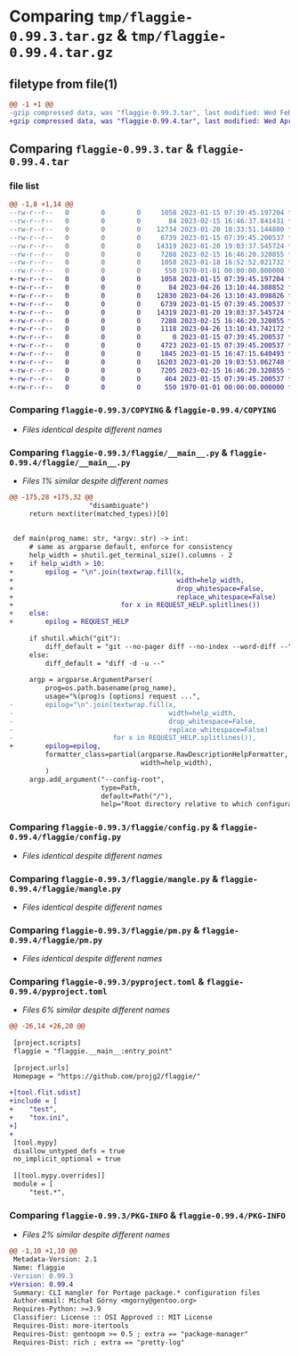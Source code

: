 # Comparing `tmp/flaggie-0.99.3.tar.gz` & `tmp/flaggie-0.99.4.tar.gz`

## filetype from file(1)

```diff
@@ -1 +1 @@
-gzip compressed data, was "flaggie-0.99.3.tar", last modified: Wed Feb 15 16:48:30 2023, max compression
+gzip compressed data, was "flaggie-0.99.4.tar", last modified: Wed Apr 26 13:12:33 2023, max compression
```

## Comparing `flaggie-0.99.3.tar` & `flaggie-0.99.4.tar`

### file list

```diff
@@ -1,8 +1,14 @@
--rw-r--r--   0        0        0     1058 2023-01-15 07:39:45.197204 flaggie-0.99.3/COPYING
--rw-r--r--   0        0        0       84 2023-02-15 16:46:37.841431 flaggie-0.99.3/flaggie/__init__.py
--rw-r--r--   0        0        0    12734 2023-01-20 18:33:51.144880 flaggie-0.99.3/flaggie/__main__.py
--rw-r--r--   0        0        0     6739 2023-01-15 07:39:45.200537 flaggie-0.99.3/flaggie/config.py
--rw-r--r--   0        0        0    14319 2023-01-20 19:03:37.545724 flaggie-0.99.3/flaggie/mangle.py
--rw-r--r--   0        0        0     7288 2023-02-15 16:46:20.320855 flaggie-0.99.3/flaggie/pm.py
--rw-r--r--   0        0        0     1058 2023-01-18 16:52:52.021732 flaggie-0.99.3/pyproject.toml
--rw-r--r--   0        0        0      550 1970-01-01 00:00:00.000000 flaggie-0.99.3/PKG-INFO
+-rw-r--r--   0        0        0     1058 2023-01-15 07:39:45.197204 flaggie-0.99.4/COPYING
+-rw-r--r--   0        0        0       84 2023-04-26 13:10:44.388852 flaggie-0.99.4/flaggie/__init__.py
+-rw-r--r--   0        0        0    12830 2023-04-26 13:10:43.098826 flaggie-0.99.4/flaggie/__main__.py
+-rw-r--r--   0        0        0     6739 2023-01-15 07:39:45.200537 flaggie-0.99.4/flaggie/config.py
+-rw-r--r--   0        0        0    14319 2023-01-20 19:03:37.545724 flaggie-0.99.4/flaggie/mangle.py
+-rw-r--r--   0        0        0     7288 2023-02-15 16:46:20.320855 flaggie-0.99.4/flaggie/pm.py
+-rw-r--r--   0        0        0     1118 2023-04-26 13:10:43.742172 flaggie-0.99.4/pyproject.toml
+-rw-r--r--   0        0        0        0 2023-01-15 07:39:45.200537 flaggie-0.99.4/test/__init__.py
+-rw-r--r--   0        0        0     4723 2023-01-15 07:39:45.200537 flaggie-0.99.4/test/test_config.py
+-rw-r--r--   0        0        0     1845 2023-01-15 16:47:15.640493 flaggie-0.99.4/test/test_main.py
+-rw-r--r--   0        0        0    16203 2023-01-20 19:03:53.062748 flaggie-0.99.4/test/test_mangle.py
+-rw-r--r--   0        0        0     7205 2023-02-15 16:46:20.320855 flaggie-0.99.4/test/test_pm.py
+-rw-r--r--   0        0        0      464 2023-01-15 07:39:45.200537 flaggie-0.99.4/tox.ini
+-rw-r--r--   0        0        0      550 1970-01-01 00:00:00.000000 flaggie-0.99.4/PKG-INFO
```

### Comparing `flaggie-0.99.3/COPYING` & `flaggie-0.99.4/COPYING`

 * *Files identical despite different names*

### Comparing `flaggie-0.99.3/flaggie/__main__.py` & `flaggie-0.99.4/flaggie/__main__.py`

 * *Files 1% similar despite different names*

```diff
@@ -175,28 +175,32 @@
                    "disambiguate")
     return next(iter(matched_types))[0]
 
 
 def main(prog_name: str, *argv: str) -> int:
     # same as argparse default, enforce for consistency
     help_width = shutil.get_terminal_size().columns - 2
+    if help_width > 10:
+        epilog = "\n".join(textwrap.fill(x,
+                                         width=help_width,
+                                         drop_whitespace=False,
+                                         replace_whitespace=False)
+                           for x in REQUEST_HELP.splitlines())
+    else:
+        epilog = REQUEST_HELP
 
     if shutil.which("git"):
         diff_default = "git --no-pager diff --no-index --word-diff --"
     else:
         diff_default = "diff -d -u --"
 
     argp = argparse.ArgumentParser(
         prog=os.path.basename(prog_name),
         usage="%(prog)s [options] request ...",
-        epilog="\n".join(textwrap.fill(x,
-                                       width=help_width,
-                                       drop_whitespace=False,
-                                       replace_whitespace=False)
-                         for x in REQUEST_HELP.splitlines()),
+        epilog=epilog,
         formatter_class=partial(argparse.RawDescriptionHelpFormatter,
                                 width=help_width),
         )
     argp.add_argument("--config-root",
                       type=Path,
                       default=Path("/"),
                       help="Root directory relative to which configuration "
```

### Comparing `flaggie-0.99.3/flaggie/config.py` & `flaggie-0.99.4/flaggie/config.py`

 * *Files identical despite different names*

### Comparing `flaggie-0.99.3/flaggie/mangle.py` & `flaggie-0.99.4/flaggie/mangle.py`

 * *Files identical despite different names*

### Comparing `flaggie-0.99.3/flaggie/pm.py` & `flaggie-0.99.4/flaggie/pm.py`

 * *Files identical despite different names*

### Comparing `flaggie-0.99.3/pyproject.toml` & `flaggie-0.99.4/pyproject.toml`

 * *Files 6% similar despite different names*

```diff
@@ -26,14 +26,20 @@
 
 [project.scripts]
 flaggie = "flaggie.__main__:entry_point"
 
 [project.urls]
 Homepage = "https://github.com/projg2/flaggie/"
 
+[tool.flit.sdist]
+include = [
+    "test",
+    "tox.ini",
+]
+
 [tool.mypy]
 disallow_untyped_defs = true
 no_implicit_optional = true
 
 [[tool.mypy.overrides]]
 module = [
     "test.*",
```

### Comparing `flaggie-0.99.3/PKG-INFO` & `flaggie-0.99.4/PKG-INFO`

 * *Files 2% similar despite different names*

```diff
@@ -1,10 +1,10 @@
 Metadata-Version: 2.1
 Name: flaggie
-Version: 0.99.3
+Version: 0.99.4
 Summary: CLI mangler for Portage package.* configuration files
 Author-email: Michał Górny <mgorny@gentoo.org>
 Requires-Python: >=3.9
 Classifier: License :: OSI Approved :: MIT License
 Requires-Dist: more-itertools
 Requires-Dist: gentoopm >= 0.5 ; extra == "package-manager"
 Requires-Dist: rich ; extra == "pretty-log"
```

